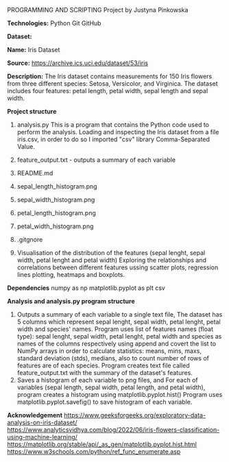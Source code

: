 PROGRAMMING AND SCRIPTING Project
by Justyna Pinkowska 

**Technologies:**
Python
Git
GitHub

**Dataset:**

**Name:** Iris Dataset

**Source:** https://archive.ics.uci.edu/dataset/53/iris

**Description:** 
The Iris dataset contains measurements for 150 Iris flowers from three different species: Setosa, Versicolor, and Virginica. The dataset includes four features: petal length, petal width, sepal length and sepal width.

**Project structure**
1. analysis.py This is a program that contains the Python code used to perform the analysis.
Loading and inspecting the Iris dataset from a file iris.csv, in order to do so I imported "csv" library Comma-Separated Value.
2. feature_output.txt - outputs a summary of each variable
3. README.md
4. sepal_length_histogram.png
5. sepal_width_histogram.png
6. petal_length_histogram.png
7. petal_width_histogram.png
8. .gitgnore
  
10. Visualisation of the distribution of the features (sepal lenght, sepal width, petal lenght and petal width)
Exploring the relationships and correlations between different features ussing scatter plots, regression lines plotting, heatmaps and boxplots.

**Dependencies**
numpy as np 
matplotlib.pyplot as plt
csv

**Analysis and analysis.py program structure**
1. Outputs a summary of each variable to a single text file, 
The dataset has 5 columns which represent  sepal lenght, sepal width, petal lenght, petal width and species' names.
Program uses list of features names (float type): sepal lenght, sepal width, petal lenght, petal width and species as names of the columns respectively using append and covert the list to NumPy arrays in order to calculate statistics: means, mins, maxs, standard deviation (stds), medians, also to count number of rows of features are of each species. Program creates text file called feature_output.txt with the summary of the dataset's features. 
2. Saves a histogram of each variable to png files, and 
For each of variables (sepal length, sepal width, petal length, and petal width), program creates a histogram using matplotlib.pyplot.hist()
Program uses matplotlib.pyplot.savefig() to save histogram of each variable.


**Acknowledgement**
https://www.geeksforgeeks.org/exploratory-data-analysis-on-iris-dataset/
https://www.analyticsvidhya.com/blog/2022/06/iris-flowers-classification-using-machine-learning/
https://matplotlib.org/stable/api/_as_gen/matplotlib.pyplot.hist.html
https://www.w3schools.com/python/ref_func_enumerate.asp



